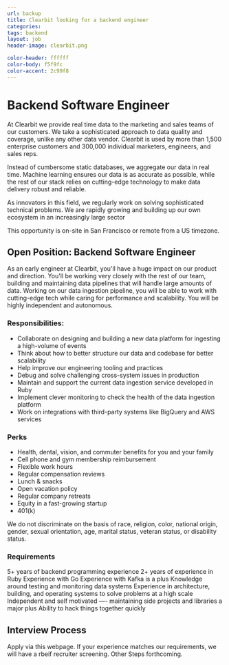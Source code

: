 ```yaml
---
url: backup
title: Clearbit looking for a backend engineer
categories: 
tags: backend
layout: job
header-image: clearbit.png

color-header: ffffff
color-body: f5f9fc
color-accent: 2c99f8
---
```



# Backend Software Engineer

At Clearbit we provide real time data to the marketing and sales teams of our customers. We take a sophisticated approach to data quality and coverage, unlike any other data vendor. Clearbit is used by more than 1,500 enterprise customers and 300,000 individual marketers, engineers, and sales reps.

Instead of cumbersome static databases, we aggregate our data in real time. Machine learning ensures our data is as accurate as possible, while the rest of our stack relies on cutting-edge technology to make data delivery robust and reliable.

As innovators in this field, we regularly work on solving sophisticated technical problems. We are rapidly growing and building up our own ecosystem in an increasingly large sector

This opportunity is on-site in San Francisco or remote from a US timezone.

## Open Position: Backend Software Engineer
As an early engineer at Clearbit, you'll have a huge impact on our product and direction. You'll be working very closely with the rest of our team, building and maintaining data pipelines that will handle large amounts of data. Working on our data ingestion pipeline, you will be able to work with cutting-edge tech while caring for performance and scalability. You will be highly independent and autonomous.

### Responsibilities:
- Collaborate on designing and building a new data platform for ingesting a high-volume of events
- Think about how to better structure our data and codebase for better scalability
- Help improve our engineering tooling and practices
- Debug and solve challenging cross-system issues in production
- Maintain and support the current data ingestion service developed in Ruby
- Implement clever monitoring to check the health of the data ingestion platform
- Work on integrations with third-party systems like BigQuery and AWS services

### Perks
- Health, dental, vision, and commuter benefits for you and your family
- Cell phone and gym membership reimbursement
- Flexible work hours
- Regular compensation reviews
- Lunch & snacks
- Open vacation policy
- Regular company retreats
- Equity in a fast-growing startup
- 401(k)

We do not discriminate on the basis of race, religion, color, national origin, gender, sexual orientation, age, marital status, veteran status, or disability status.


### Requirements
5+ years of backend programming experience
2+ years of experience in Ruby
Experience with Go
Experience with Kafka is a plus
Knowledge around testing and monitoring data systems
Experience in architecture, building, and operating systems to solve problems at a high scale
Independent and self motivated —- maintaining side projects and libraries a major plus
Ability to hack things together quickly

## Interview Process
Apply via this webpage.
If your experience matches our requirements, we will have a rbeif recruiter screening.
Other Steps forthcoming.